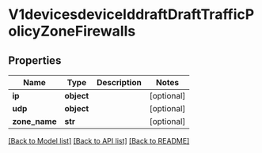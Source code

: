 # V1devicesdeviceIddraftDraftTrafficPolicyZoneFirewalls

## Properties
Name | Type | Description | Notes
------------ | ------------- | ------------- | -------------
**ip** | **object** |  | [optional] 
**udp** | **object** |  | [optional] 
**zone_name** | **str** |  | [optional] 

[[Back to Model list]](../README.md#documentation-for-models) [[Back to API list]](../README.md#documentation-for-api-endpoints) [[Back to README]](../README.md)

